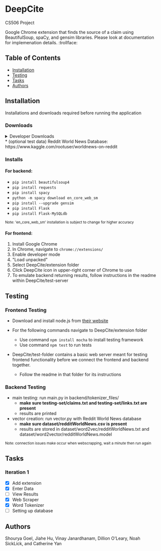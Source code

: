 # DeepCite
CS506 Project
<p> Google Chrome extension that finds the source of a claim using BeautifulSoup, spaCy, and gensim libraries. Please look at documentation for implemenation details. :trollface:</p>

## Table of Contents
* [Installation](#installation)
* [Testing](#testing)
* [Tasks](#tasks)
* [Authors](#authors)

## Installation
Installations and downloads required before running the application
### Downloads
<details>
  <summary> Developer Downloads </summary>
  <ul>
  <li>* MySQL documentation: https://dev.mysql.com/doc/mysql-getting-started/en/ </li>
   <li>* Recommended Database/Downloads:</li>
   <ul><li>* free remote mysql(100MB cap): https://remotemysql.com/</li>
   <li>* Community Server: https://dev.mysql.com/downloads/mysql/</li> 
   <li>* Visual Studio database: https://dev.mysql.com/downloads/windows/visualstudio/ </li>
   <li>* MySQL WorkBench: https://dev.mysql.com/downloads/workbench/ </li>
   <li>* General mySQL installer: https://dev.mysql.com/downloads/installer/</li> 
   </ul>
 </ul>
  
  <small> Currently looking at Google News vector space https://code.google.com/archive/p/word2vec/ </small>
  <small> other word2vec options: https://github.com/3Top/word2vec-api#where-to-get-a-pretrained-models </small>
  
</details>
* (optional test data) Reddit World News Database: https://www.kaggle.com/rootuser/worldnews-on-reddit


### Installs

#### For backend:
* `pip install beautifulsoup4`
* `pip install requests`
* `pip install spacy`
* `python -m spacy download en_core_web_sm` 
* `pip install --upgrade gensim`
* `pip install Flask`
* `pip install Flask-MySQLdb`

<small>Note: 'en_core_web_sm' installation is subject to change for higher accuracy</small>

#### For frontend:
1. Install Google Chrome
2. In Chrome, navigate to `chrome://extensions/`
3. Enable developer mode
4. "Load unpacked" 
5. Select DeepCite/extension folder
6. Click DeepCite icon in upper-right corner of Chrome to use
7. To emulate backend returning results, follow instructions in the readme within DeepCite/test-server

## Testing
### Frontend Testing
* Download and install node.js from <a href="https://nodejs.org/en/"> their website </a>
* For the following commands navigate to DeepCite/extension folder
  * Use command `npm install mocha` to install testing framework
  * Use command `npm test` to run tests


* DeepCite/test-folder contains a basic web server meant for testing frontend functionality before we connect the frontend and backend together.
  * Follow the readme in that folder for its instructions

### Backend Testing
  * main testing: run main.py in backend/tokenizer_files/
    *  **make sure testing-set/claims.txt and testing-set/links.txt are present**
    * results are printed
  * vector creation: run vector.py with Reddit World News database
    * **make sure dataset/redditWorldNews.csv is present**
    * results are stored in dataset/word2vec/redditWorldNews.txt and dataset/word2vector/redditWorldNews.model

<small>Note: connection issues make occur when webscrapping, wait a minute then run again</small>

## Tasks
### Iteration 1
- [x] Add extension
- [x] Enter Data
- [ ] View Results
- [x] Web Scraper
- [x] Word Tokenizer
- [ ] Setting up database

## Authors
Shourya Goel, Jiahe Hu, Vinay Janardhanam, Dillion O'Leary, Noah SickLick, and Catherine Yan
